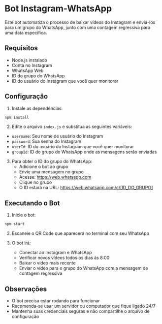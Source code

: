 # Bot Instagram-WhatsApp

Este bot automatiza o processo de baixar vídeos do Instagram e enviá-los para um grupo do WhatsApp, junto com uma contagem regressiva para uma data específica.

## Requisitos

- Node.js instalado
- Conta no Instagram
- WhatsApp Web
- ID do grupo do WhatsApp
- ID do usuário do Instagram que você quer monitorar

## Configuração

1. Instale as dependências:
```bash
npm install
```

2. Edite o arquivo `index.js` e substitua as seguintes variáveis:
- `username`: Seu nome de usuário do Instagram
- `password`: Sua senha do Instagram
- `userId`: ID do usuário do Instagram que você quer monitorar
- `groupId`: ID do grupo do WhatsApp onde as mensagens serão enviadas

3. Para obter o ID do grupo do WhatsApp:
   - Adicione o bot ao grupo
   - Envie uma mensagem no grupo
   - Acesse: https://web.whatsapp.com
   - Clique no grupo
   - O ID estará na URL: https://web.whatsapp.com/c/[ID_DO_GRUPO]

## Executando o Bot

1. Inicie o bot:
```bash
npm start
```

2. Escaneie o QR Code que aparecerá no terminal com seu WhatsApp

3. O bot irá:
   - Conectar ao Instagram e WhatsApp
   - Verificar novos vídeos todos os dias às 8:00
   - Baixar o vídeo mais recente
   - Enviar o vídeo para o grupo do WhatsApp com a mensagem de contagem regressiva

## Observações

- O bot precisa estar rodando para funcionar
- Recomenda-se usar um servidor ou computador que fique ligado 24/7
- Mantenha suas credenciais seguras e não compartilhe o arquivo de configuração 
